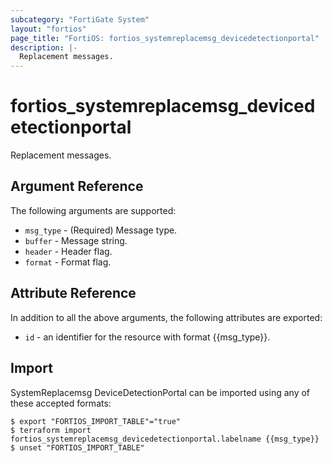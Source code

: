 ```yaml
---
subcategory: "FortiGate System"
layout: "fortios"
page_title: "FortiOS: fortios_systemreplacemsg_devicedetectionportal"
description: |-
  Replacement messages.
---
```


# fortios_systemreplacemsg_devicedetectionportal
Replacement messages.

## Argument Reference

The following arguments are supported:

* `msg_type` - (Required) Message type.
* `buffer` - Message string.
* `header` - Header flag.
* `format` - Format flag.


## Attribute Reference

In addition to all the above arguments, the following attributes are exported:
* `id` - an identifier for the resource with format {{msg_type}}.

## Import

SystemReplacemsg DeviceDetectionPortal can be imported using any of these accepted formats:
```
$ export "FORTIOS_IMPORT_TABLE"="true"
$ terraform import fortios_systemreplacemsg_devicedetectionportal.labelname {{msg_type}}
$ unset "FORTIOS_IMPORT_TABLE"
```
